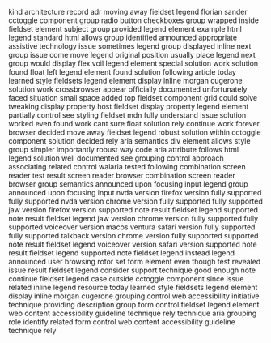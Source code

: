 kind architecture record adr moving away fieldset legend florian sander cctoggle component group radio button checkboxes group wrapped inside fieldset element subject group provided legend element example html legend standard html allows group identified announced appropriate assistive technology issue sometimes legend group displayed inline next group issue come move legend original position usually place legend next group would display flex voil legend element special solution work solution found float left legend element found solution following article today learned style fieldsets legend element display inline morgan cugerone solution work crossbrowser appear officially documented unfortunately faced situation small space added top fieldset component grid could solve tweaking display property host fieldset display property legend element partially control see styling fieldset mdn fully understand issue solution worked even found work cant sure float solution rely continue work forever browser decided move away fieldset legend robust solution within cctoggle component solution decided rely aria semantics div element allows style group simpler importantly robust way code aria attribute follows html legend solution well documented see grouping control approach associating related control waiaria tested following combination screen reader test result screen reader browser combination screen reader browser group semantics announced upon focusing input legend group announced upon focusing input nvda version firefox version fully supported fully supported nvda version chrome version fully supported fully supported jaw version firefox version supported note result fieldset legend supported note result fieldset legend jaw version chrome version fully supported fully supported voiceover version macos ventura safari version fully supported fully supported talkback version chrome version fully supported supported note result fieldset legend voiceover version safari version supported note result fieldset legend supported note fieldset legend instead legend announced user browsing rotor set form element even though test revealed issue result fieldset legend consider support technique good enough note continue fieldset legend case outside cctoggle component since issue related inline legend resource today learned style fieldsets legend element display inline morgan cugerone grouping control web accessibility initiative technique providing description group form control fieldset legend element web content accessibility guideline technique rely technique aria grouping role identify related form control web content accessibility guideline technique rely